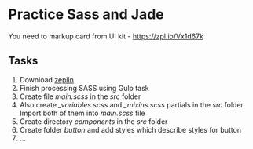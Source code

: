 # Practice Sass and Jade
You need to markup card from UI kit - https://zpl.io/Vx1d67k

## Tasks
  1. Download [zeplin](https://zeplin.io)
  2. Finish processing SASS using Gulp task
  3. Create file *main.scss* in the *src* folder
  4. Also create *_variables.scss* and *_mixins.scss* partials in the *src* folder. Import both of them into *main.scss* file
  5. Create directory *components* in the *src* folder
  6. Create folder *button* and add styles which describe styles for button
  7. ...
